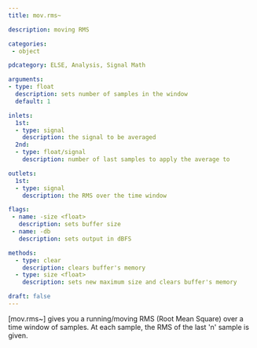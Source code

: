 ```yaml
---
title: mov.rms~

description: moving RMS

categories:
 - object

pdcategory: ELSE, Analysis, Signal Math

arguments:
- type: float
  description: sets number of samples in the window
  default: 1

inlets:
  1st:
  - type: signal
    description: the signal to be averaged
  2nd:
  - type: float/signal
    description: number of last samples to apply the average to

outlets:
  1st:
  - type: signal
    description: the RMS over the time window

flags:
 - name: -size <float>
   description: sets buffer size
 - name: -db
   description: sets output in dBFS

methods:
  - type: clear
    description: clears buffer's memory
  - type: size <float>
    description: sets new maximum size and clears buffer's memory

draft: false
---
```


[mov.rms~] gives you a running/moving RMS (Root Mean Square) over a time window of samples. At each sample, the RMS of the last 'n' sample is given.
